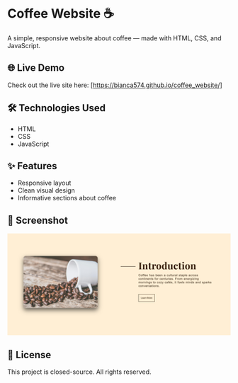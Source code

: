 # Coffee Website ☕️

A simple, responsive website about coffee — made with HTML, CSS, and JavaScript.

## 🌐 Live Demo

Check out the live site here: [https://bianca574.github.io/coffee_website/]

## 🛠️ Technologies Used

- HTML
- CSS
- JavaScript

## ✨ Features

- Responsive layout
- Clean visual design
- Informative sections about coffee

## 📸 Screenshot

![Coffee Website](images/screenshot.jpg)

## 📄 License

This project is closed-source. All rights reserved.
